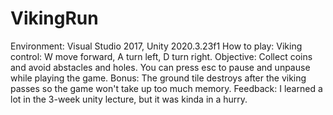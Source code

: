 # VikingRun
Environment: Visual Studio 2017, Unity 2020.3.23f1
How to play: 
	Viking control: W move forward, A turn left, D turn right.
	Objective: Collect coins and avoid abstacles and holes.
	You can press esc to pause and unpause while playing the game.
Bonus:  The ground tile destroys after the viking passes so the game won't take up too much memory.
Feedback: I learned a lot in the 3-week unity lecture, but it was kinda in a hurry.
